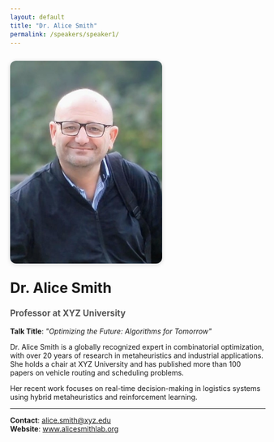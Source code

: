 ```yaml
---
layout: default
title: "Dr. Alice Smith"
permalink: /speakers/speaker1/
---
```


<style>
.speaker-container {
  display: flex;
  flex-wrap: wrap;
  gap: 2em;
  align-items: flex-start;
  margin: 2em 0;
}

.speaker-image {
  flex: 1 1 300px;
  max-width: 300px;
}

.speaker-image img {
  width: 100%;
  border-radius: 12px;
  box-shadow: 0 2px 8px rgba(0,0,0,0.15);
}

.speaker-details {
  flex: 2 1 500px;
}

.speaker-details h1 {
  margin-top: 0;
}

.speaker-details h2 {
  font-size: 1.2em;
  color: #555;
  margin-bottom: 1em;
}

@media (max-width: 768px) {
  .speaker-container {
    flex-direction: column;
    align-items: center;
  }

  .speaker-details {
    text-align: center;
  }
}
</style>

<div class="speaker-container">

  <div class="speaker-image">
    <img src="/assets/images/MBoccia2.jpeg" alt="Maurizzio Boccia">
  </div>

<div class="speaker-details">
  <h1>Dr. Alice Smith</h1>
  <h2>Professor at XYZ University</h2>
  <p><strong>Talk Title</strong>: <em>"Optimizing the Future: Algorithms for Tomorrow"</em></p>

  <p>Dr. Alice Smith is a globally recognized expert in combinatorial optimization, with over 20 years of research in metaheuristics and industrial applications. She holds a chair at XYZ University and has published more than 100 papers on vehicle routing and scheduling problems.</p>

  <p>Her recent work focuses on real-time decision-making in logistics systems using hybrid metaheuristics and reinforcement learning.</p>

  <hr>

  <p><strong>Contact</strong>: <a href="mailto:alice.smith@xyz.edu">alice.smith@xyz.edu</a><br>
     <strong>Website</strong>: <a href="https://www.alicesmithlab.org">www.alicesmithlab.org</a></p>
</div>

</div>




